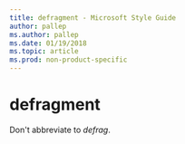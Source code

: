 ```yaml
---
title: defragment - Microsoft Style Guide
author: pallep
ms.author: pallep
ms.date: 01/19/2018
ms.topic: article
ms.prod: non-product-specific
---
```


# defragment

Don't abbreviate to *defrag*.
